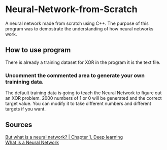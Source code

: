 # Neural-Network-from-Scratch
A neural network made from scratch using C++. The purpose of this program was to demostrate the understanding of how neural networks work.

## How to use program
There is already a training dataset for XOR in the program it is the text file. 

### Uncomment the commented area to generate your own trainining data. 
The default training data is going to teach the Neural Network to figure out an XOR problem. 2000 numbers of 1 or 0 will be generated and the correct target value. 
You can modify it to take different numbers and different targets if you want.

## Sources
[But what is a neural network? | Chapter 1, Deep learning](https://www.youtube.com/watch?v=aircAruvnKk)<br>
[What is a Neural Network](https://www.youtube.com/watch?v=bfmFfD2RIcg&t=166s)
